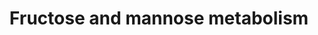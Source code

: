 ---
annotations:
- type: Pathway Ontology
  value: fructose and mannose metabolic pathway
authors:
- MaintBot
- AllanKuchinsky
- AlexanderPico
- Christine Chichester
- Egonw
- DeSl
description: 'Source: [http://www.genome.jp/kegg-bin/show_pathway?mtu00051 KEGG Pathway]'
last-edited: 2017-12-15
organisms:
- Mycobacterium tuberculosis
redirect_from:
- /index.php/Pathway:WP1652
- /instance/WP1652
schema-jsonld:
- '@context': https://schema.org/
  '@id': https://wikipathways.github.io/pathways/WP1652.html
  '@type': Dataset
  creator:
    '@type': Organization
    name: WikiPathways
  description: 'Source: [http://www.genome.jp/kegg-bin/show_pathway?mtu00051 KEGG
    Pathway]'
  keywords:
  - pfkB
  - glycolysis
  - epiA
  - glyceraldehyde-3P
  - beta-D-fructose
  - N-Glycan biosynthesis
  - gca
  - D-allose-6P
  - glycerone-P
  - glpX
  - pmmB
  - D-Mannose 1-phosphate
  - L-fucolose-1P
  - D-allulose-6P
  - GDP-4-oxo-6-deoxy
  - GDP-D-mannose
  - GDP-L-fucose
  - fucA
  - fba
  - D-fructose-1-P
  - D-mannose-6P
  - pmmA
  - -(1,6)PP
  - manB
  - tpi
  - Beta-D-fructose-6P
  - fpkA
  - pfkA
  - RpiB
  - GDP-D-rhamnose
  - manA
  - -D-mannose
  - gmdA
  license: CC0
  name: Fructose and mannose metabolism
seo: CreativeWork
title: Fructose and mannose metabolism
wpid: WP1652
---